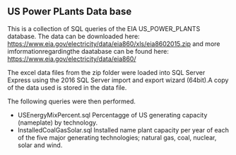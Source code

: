 ## US Power PLants Data base

This is a collection of SQL queries of the EIA US_POWER_PLANTS database.
The data can be downloaded here: https://www.eia.gov/electricity/data/eia860/xls/eia8602015.zip
and more imformationregardingthe daatabase can be found here: https://www.eia.gov/electricity/data/eia860/

The excel data files from the zip folder were loaded into SQL Server Express using the 2016 SQL Server import and export wizard (64bit).A copy of the data used is stored in the data file.

The following queries were then performed.

* USEnergyMixPercent.sql Percentagge of US generating capacity (nameplate) by technology.
* InstalledCoalGasSolar.sql Installed name plant capacity per year of each of the five major generating technologies; natural gas, coal, nuclear, solar and wind.